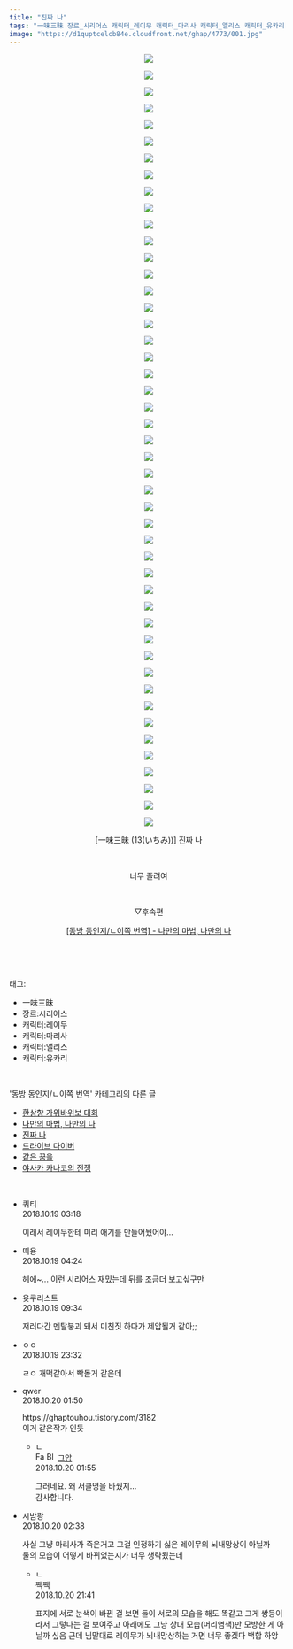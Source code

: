 ```yaml
---
title: "진짜 나"
tags: "一味三昧 장르_시리어스 캐릭터_레이무 캐릭터_마리사 캐릭터_앨리스 캐릭터_유카리 13 いちみ 동방_동인지／ㄴ이쪽_번역"
image: "https://d1quptcelcb84e.cloudfront.net/ghap/4773/001.jpg"
---
```

<div class="article">
<p style="text-align: center; clear: none; float: none;"><img src="{{ site.imgserver8 }}/ghap/4773/001.jpg"/></p>
<p style="text-align: center; clear: none; float: none;"><img src="{{ site.imgserver8 }}/ghap/4773/002.jpg"/></p>
<p style="text-align: center; clear: none; float: none;"><img src="{{ site.imgserver8 }}/ghap/4773/003.jpg"/></p>
<p style="text-align: center; clear: none; float: none;"><img src="{{ site.imgserver8 }}/ghap/4773/004.jpg"/></p>
<p style="text-align: center; clear: none; float: none;"><img src="{{ site.imgserver8 }}/ghap/4773/005.jpg"/></p>
<p style="text-align: center; clear: none; float: none;"><img src="{{ site.imgserver8 }}/ghap/4773/006.jpg"/></p>
<p style="text-align: center; clear: none; float: none;"><img src="{{ site.imgserver8 }}/ghap/4773/007.jpg"/></p>
<p style="text-align: center; clear: none; float: none;"><img src="{{ site.imgserver8 }}/ghap/4773/008.jpg"/></p>
<p style="text-align: center; clear: none; float: none;"><img src="{{ site.imgserver8 }}/ghap/4773/009.jpg"/></p>
<p style="text-align: center; clear: none; float: none;"><img src="{{ site.imgserver8 }}/ghap/4773/010.jpg"/></p>
<p style="text-align: center; clear: none; float: none;"><img src="{{ site.imgserver8 }}/ghap/4773/011.jpg"/></p>
<p style="text-align: center; clear: none; float: none;"><img src="{{ site.imgserver8 }}/ghap/4773/012.jpg"/></p>
<p style="text-align: center; clear: none; float: none;"><img src="{{ site.imgserver8 }}/ghap/4773/013.jpg"/></p>
<p style="text-align: center; clear: none; float: none;"><img src="{{ site.imgserver8 }}/ghap/4773/014.jpg"/></p>
<p style="text-align: center; clear: none; float: none;"><img src="{{ site.imgserver8 }}/ghap/4773/015.jpg"/></p>
<p style="text-align: center; clear: none; float: none;"><img src="{{ site.imgserver8 }}/ghap/4773/016.jpg"/></p>
<p style="text-align: center; clear: none; float: none;"><img src="{{ site.imgserver8 }}/ghap/4773/017.jpg"/></p>
<p style="text-align: center; clear: none; float: none;"><img src="{{ site.imgserver8 }}/ghap/4773/018.jpg"/></p>
<p style="text-align: center; clear: none; float: none;"><img src="{{ site.imgserver8 }}/ghap/4773/019.jpg"/></p>
<p style="text-align: center; clear: none; float: none;"><img src="{{ site.imgserver8 }}/ghap/4773/020.jpg"/></p>
<p style="text-align: center; clear: none; float: none;"><img src="{{ site.imgserver8 }}/ghap/4773/021.jpg"/></p>
<p style="text-align: center; clear: none; float: none;"><img src="{{ site.imgserver8 }}/ghap/4773/022.jpg"/></p>
<p style="text-align: center; clear: none; float: none;"><img src="{{ site.imgserver8 }}/ghap/4773/023.jpg"/></p>
<p style="text-align: center; clear: none; float: none;"><img src="{{ site.imgserver8 }}/ghap/4773/024.jpg"/></p>
<p style="text-align: center; clear: none; float: none;"><img src="{{ site.imgserver8 }}/ghap/4773/025.jpg"/></p>
<p style="text-align: center; clear: none; float: none;"><img src="{{ site.imgserver8 }}/ghap/4773/026.jpg"/></p>
<p style="text-align: center; clear: none; float: none;"><img src="{{ site.imgserver8 }}/ghap/4773/027.jpg"/></p>
<p style="text-align: center; clear: none; float: none;"><img src="{{ site.imgserver8 }}/ghap/4773/028.jpg"/></p>
<p style="text-align: center; clear: none; float: none;"><img src="{{ site.imgserver8 }}/ghap/4773/029.jpg"/></p>
<p style="text-align: center; clear: none; float: none;"><img src="{{ site.imgserver8 }}/ghap/4773/030.jpg"/></p>
<p style="text-align: center; clear: none; float: none;"><img src="{{ site.imgserver8 }}/ghap/4773/031.jpg"/></p>
<p style="text-align: center; clear: none; float: none;"><img src="{{ site.imgserver8 }}/ghap/4773/032.jpg"/></p>
<p style="text-align: center; clear: none; float: none;"><img src="{{ site.imgserver8 }}/ghap/4773/033.jpg"/></p>
<p style="text-align: center; clear: none; float: none;"><img src="{{ site.imgserver8 }}/ghap/4773/034.jpg"/></p>
<p style="text-align: center; clear: none; float: none;"><img src="{{ site.imgserver8 }}/ghap/4773/035.jpg"/></p>
<p style="text-align: center; clear: none; float: none;"><img src="{{ site.imgserver8 }}/ghap/4773/036.jpg"/></p>
<p style="text-align: center; clear: none; float: none;"><img src="{{ site.imgserver8 }}/ghap/4773/037.jpg"/></p>
<p style="text-align: center; clear: none; float: none;"><img src="{{ site.imgserver8 }}/ghap/4773/038.jpg"/></p>
<p style="text-align: center; clear: none; float: none;"><img src="{{ site.imgserver8 }}/ghap/4773/039.jpg"/></p>
<p style="text-align: center; clear: none; float: none;"><img src="{{ site.imgserver8 }}/ghap/4773/040.jpg"/></p>
<p style="text-align: center; clear: none; float: none;"><img src="{{ site.imgserver8 }}/ghap/4773/041.jpg"/></p>
<p style="text-align: center; clear: none; float: none;"><img src="{{ site.imgserver8 }}/ghap/4773/042.jpg"/></p>
<p style="text-align: center; clear: none; float: none;"><img src="{{ site.imgserver8 }}/ghap/4773/043.jpg"/></p>
<p style="text-align: center; clear: none; float: none;"><img src="{{ site.imgserver8 }}/ghap/4773/044.jpg"/></p>
<p style="text-align: center; clear: none; float: none;"><img src="{{ site.imgserver8 }}/ghap/4773/045.jpg"/></p>
<p style="text-align: center; clear: none; float: none;"><img src="{{ site.imgserver8 }}/ghap/4773/046.jpg"/></p>
<p style="text-align: center; clear: none; float: none;"><img src="{{ site.imgserver8 }}/ghap/4773/047.jpg"/></p>
<p style="text-align: center; clear: none; float: none;">[一味三昧 (13(いちみ))] 진짜 나</p>
<p style="text-align: center; clear: none; float: none;"><br/></p>
<p style="text-align: center; clear: none; float: none;">너무 졸려여</p>
<p style="text-align: center; clear: none; float: none;"><br/></p>
<p style="text-align: center; clear: none; float: none;">▽후속편</p>
<p style="text-align: center; clear: none; float: none;"><a href="https://ghaptouhou.tistory.com/4778" target="_blank">[동방 동인지/ㄴ이쪽 번역] - 나만의 마법, 나만의 나</a></p>
<p style="text-align: center; clear: none; float: none;"><br/></p>
</div><br/>
<div class="tagTrail">
<p>태그: </p>
<ul>
<li>一味三昧</li>
<li>장르:시리어스</li>
<li>캐릭터:레이무</li>
<li>캐릭터:마리사</li>
<li>캐릭터:앨리스</li>
<li>캐릭터:유카리</li>
</ul>
</div><br/>
<div class="another">
<p>'동방 동인지/ㄴ이쪽 번역' 카테고리의 다른 글</p>
<ul>
<li><a href="/ghap_4781">환상향 가위바위보 대회</a></li>
<li><a href="/ghap_4778">나만의 마법, 나만의 나</a></li>
<li><a href="/ghap_4773">진짜 나</a></li>
<li><a href="/ghap_4768">드라이브 다이버</a></li>
<li><a href="/ghap_4765">같은 꿈을</a></li>
<li><a href="/ghap_4757">야사카 카나코의 전쟁</a></li>
</ul>
</div><br/>
<div class="cb_module cb_fluid">
<div class="cb_wrt cb_profile">
<div class="comment">
<ul>
<li class="cb_thumb_off" id="comment15358053">
<div class="cb_comment_area">
<div class="cb_info_area">
<div class="cb_section">
<span class="cb_nick_name">쿼티</span>
</div>
<div class="cb_section">
<span class="cb_date">2018.10.19 03:18 </span>
</div>
</div>
<div class="cb_dsc_comment">
<p class="cb_dsc">
											이래서 레이무한테 미리 애기를 만들어뒀어야...
										</p>
</div>
</div></li>
<li class="cb_thumb_off" id="comment15358070">
<div class="cb_comment_area">
<div class="cb_info_area">
<div class="cb_section">
<span class="cb_nick_name">띠용</span>
</div>
<div class="cb_section">
<span class="cb_date">2018.10.19 04:24 </span>
</div>
</div>
<div class="cb_dsc_comment">
<p class="cb_dsc">
											헤에~... 이런 시리어스 재밌는데 뒤를 조금더 보고싶구만
										</p>
</div>
</div></li>
<li class="cb_thumb_off" id="comment15358168">
<div class="cb_comment_area">
<div class="cb_info_area">
<div class="cb_section">
<span class="cb_nick_name">윳쿠리스트</span>
</div>
<div class="cb_section">
<span class="cb_date">2018.10.19 09:34 </span>
</div>
</div>
<div class="cb_dsc_comment">
<p class="cb_dsc">
											저러다간 멘탈붕괴 돼서 미친짓 하다가 제압될거 같아;;
										</p>
</div>
</div></li>
<li class="cb_thumb_off" id="comment15358518">
<div class="cb_comment_area">
<div class="cb_info_area">
<div class="cb_section">
<span class="cb_nick_name">ㅇㅇ</span>
</div>
<div class="cb_section">
<span class="cb_date">2018.10.19 23:32 </span>
</div>
</div>
<div class="cb_dsc_comment">
<p class="cb_dsc">
											ㄹㅇ 개떡같아서 빡돌거 같은데
										</p>
</div>
</div></li>
<li class="cb_thumb_off" id="comment15358567">
<div class="cb_comment_area">
<div class="cb_info_area">
<div class="cb_section">
<span class="cb_nick_name">qwer</span>
</div>
<div class="cb_section">
<span class="cb_date">2018.10.20 01:50 </span>
</div>
</div>
<div class="cb_dsc_comment">
<p class="cb_dsc">
											https://ghaptouhou.tistory.com/3182<br/>
이거 같은작가 인듯
										</p>
</div>
<ul>
<li class="cb_thumb_off" id="comment15358568">
<span class="cb_bu_subnode">ㄴ</span>
<div class="cb_comment_area">
<div class="cb_info_area">
<div class="cb_section">
<span class="cb_nick_name"><img alt="Favicon of https://ghaptouhou.tistory.com" height="16" onerror="this.onerror=null;this.parentNode.removeChild(this)" src="https://ghaptouhou.tistory.com/favicon.ico" width="16"/> <img alt="BlogIcon" height="16" onerror="this.parentNode.removeChild(this)" src="https://ghaptouhou.tistory.com/index.gif" width="16"/> <a href="https://ghaptouhou.tistory.com" onclick="return openLinkInNewWindow(this)"> 그압</a><span class="tistoryProfileLayerTrigger" onclick='TistoryProfile.show(event, this, {"title":"\uc800\uae30 \uc774\uac70 \ub098\uc911\uc5d0 \uc218\uc815 \uac00\ub2a5\ud558\ub098\uc694","url":"https:\/\/ghap.tistory.com","nickname":"\uadf8\uc555","items":[]}); return false;'></span></span>
</div>
<div class="cb_section">
<span class="cb_date">2018.10.20 01:55 </span>
</div>
</div>
<div class="cb_dsc_comment">
<p class="cb_dsc">
																그러네요. 왜 서클명을 바꿨지...<br/>
감사합니다.
															</p>
</div>
</div>
</li>
</ul>
</div></li>
<li class="cb_thumb_off" id="comment15358577">
<div class="cb_comment_area">
<div class="cb_info_area">
<div class="cb_section">
<span class="cb_nick_name">시밤쾅</span>
</div>
<div class="cb_section">
<span class="cb_date">2018.10.20 02:38 </span>
</div>
</div>
<div class="cb_dsc_comment">
<p class="cb_dsc">
											사실 그냥 마리사가 죽은거고 그걸 인정하기 싫은 레이무의 뇌내망상이 아닐까 <br/>
둘의 모습이 어떻게 바뀌었는지가 너무 생략됬는데
										</p>
</div>
<ul>
<li class="cb_thumb_off" id="comment15358943">
<span class="cb_bu_subnode">ㄴ</span>
<div class="cb_comment_area">
<div class="cb_info_area">
<div class="cb_section">
<span class="cb_nick_name">짹짹</span>
</div>
<div class="cb_section">
<span class="cb_date">2018.10.20 21:41 </span>
</div>
</div>
<div class="cb_dsc_comment">
<p class="cb_dsc">
																표지에 서로 눈색이 바뀐 걸 보면 둘이 서로의 모습을 해도 똑같고 그게 쌍둥이라서 그렇다는 걸 보여주고 아래에도 그냥 상대 모습(머리염색)만 모방한 게 아닐까 싶음 근데 님말대로 레이무가 뇌내망상하는 거면 너무 좋겠다 백합 하앙
															</p>
</div>
</div>
</li>
</ul>
</div></li>
</ul>
</div>
</div><!-- commentList close -->
</div><br/>
